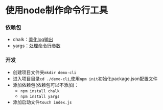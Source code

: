 # 使用node制作命令行工具

### 依赖包
- chalk：[美化log输出](https://github.com/chalk/chalk)
- yargs：[处理命令行参数](https://github.com/yargs/yargs)

### 开发
- 创建项目文件夹`mkdir demo-cli`
- 进入项目目录`cd ./demo-cli`,使用`npm init`初始化package.json配置文件
- 添加依赖包(依赖包可以不添加)：
    - `npm install chalk`
    - `npm install yargs`
- 添加启动文件`touch index.js`